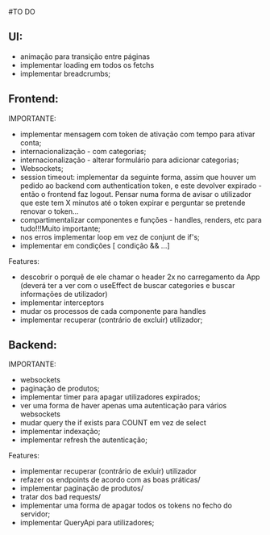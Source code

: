 #TO DO
## UI:
- animação para transição entre páginas
- implementar loading em todos os fetchs
- implementar breadcrumbs;

## Frontend:
IMPORTANTE:
- implementar mensagem com token de ativação com tempo para ativar conta;
- internacionalização - com categorias;
- internacionalização - alterar formulário para adicionar categorias;
- Websockets;
- session timeout: implementar da seguinte forma, assim que houver um pedido ao backend com authentication token, e este devolver expirado - então o frontend faz logout. Pensar numa forma de avisar o utilizador que este tem X minutos até o token expirar e perguntar se pretende renovar o token...
- compartimentalizar componentes e funções - handles, renders, etc para tudo!!!Muito importante;
- nos erros implementar loop em vez de conjunt de if's;
- implementar em condições [ condição && ...]


Features:
- descobrir o porquê de ele chamar o header 2x no carregamento da App (deverá ter a ver com o useEffect de buscar categories e buscar informações de utilizador)
- implementar interceptors
- mudar os processos de cada componente para handles
- implementar recuperar (contrário de excluir) utilizador;


## Backend:
IMPORTANTE:
- websockets
- paginação de produtos;
- implementar timer para apagar utilizadores expirados;
- ver uma forma de haver apenas uma autenticação para vários websockets
- mudar query the if exists para COUNT em vez de select
- implementar indexação;
- implementar refresh the autenticação;

Features:
- implementar recuperar (contrário de exluir) utilizador
- refazer os endpoints de acordo com as boas práticas/
- implementar paginação de produtos/
- tratar dos bad requests/
- implementar uma forma de apagar todos os tokens no fecho do servidor;
- implementar QueryApi para utilizadores;